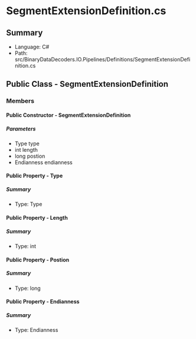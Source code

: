 ﻿# SegmentExtensionDefinition.cs

## Summary

* Language: C#
* Path: src/BinaryDataDecoders.IO.Pipelines/Definitions/SegmentExtensionDefinition.cs

## Public Class - SegmentExtensionDefinition

### Members

#### Public Constructor - SegmentExtensionDefinition

#####  Parameters

 - Type type 
 - int length 
 - long postion 
 - Endianness endianness 

#### Public Property - Type

##### Summary

 * Type: Type 

#### Public Property - Length

##### Summary

 * Type: int 

#### Public Property - Postion

##### Summary

 * Type: long 

#### Public Property - Endianness

##### Summary

 * Type: Endianness 

